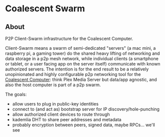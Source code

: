 # Coalescent Swarm

## About

P2P Client-Swarm infrastructure for the Coalescent Computer.

Client-Swarm means a swarm of semi-dedicated "servers" (a mac mini, a raspberry pi, a gaming tower) do the shared heavy lifting of networking and data storage in a p2p mesh network, while individual clients (a smartphone or tablet, or a user facing app on the server itself) communicate with known authorized servers. The intention is for the end result to be a relatively unopinionated and highly configurable p2p networking tool for the [Coalescent Computer](https://github.com/jakintosh/coalescent-computer-protocol): think Plex Media Server but data/app agnostic, and also the host computer is part of a p2p swarm.

The goals:
- allow users to plug in public-key identities
- connect to (and act as) bootstrap server for IP discovery/hole-punching
- allow authorized client devices to route through
- kademlia DHT to share peer addresses and metadata
- probably encryption between peers, signed data, maybe RPCs... we'll see